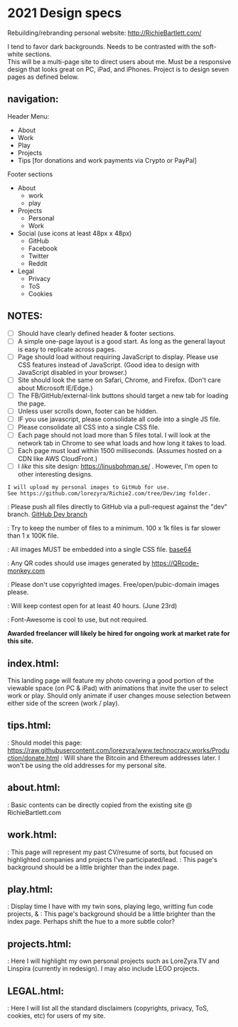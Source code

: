 # 2021 Design specs
Rebuilding/rebranding personal website: http://RichieBartlett.com/ 

I tend to favor dark backgrounds. Needs to be contrasted with the soft-white sections.  
This will be a multi-page site to direct users about me. Must be a responsive design that looks great on PC, iPad, and iPhones.
Project is to design seven pages as defined below.



## navigation:
Header Menu: 
- About
- Work
- Play
- Projects
- Tips [for donations and work payments via Crypto or PayPal]


Footer sections
- About
  - work
  - play
- Projects
  - Personal
  - Work
- Social (use icons at least 48px x 48px)
  - GitHub
  - Facebook
  - Twitter
  - Reddit
- Legal
  - Privacy
  - ToS
  - Cookies



## NOTES:  

- [ ] Should have clearly defined header & footer sections. 
- [ ] A simple one-page layout is a good start. As long as the general layout is easy to replicate across pages.
- [ ] Page should load without requiring JavaScript to display. Please use CSS features instead of JavaScript. 
      (Good idea to design with JavaScript disabled in your browser.)
- [ ] Site should look the same on Safari, Chrome, and Firefox. (Don't care about Microsoft IE/Edge.) 
- [ ] The FB/GitHub/external-link buttons should target a new tab for loading the page.
- [ ] Unless user scrolls down, footer can be hidden.
- [ ] IF you use javascript, please consolidate all code into a single JS file.
- [ ] Please consolidate all CSS into a single CSS file.
- [ ] Each page should not load more than 5 files total. 
      I will look at the network tab in Chrome to see what loads and how long it takes to load.
- [ ] Each page must load within 1500 milliseconds. (Assumes hosted on a CDN like AWS CloudFront.)
- [ ] I _like_ this site design: https://linusbohman.se/ . However, I'm open to other interesting designs.

``` 
I will upload my personal images to GitHub for use. 
See https://github.com/lorezyra/Richie2.com/tree/Dev/img folder.

```

: Please push all files directly to GitHub via a pull-request against the "dev" branch. [GitHub Dev branch](https://github.com/lorezyra/Richie2.com/tree/Dev)

: Try to keep the number of files to a minimum. 100 x 1k files is far slower than 1 x 100K file. 

: All images MUST be embedded into a single CSS file. [base64](https://www.base64-image.de/) 

: Any QR codes should use images generated by https://QRcode-monkey.com

: Please don't use copyrighted images. Free/open/pubic-domain images please. 

: Will keep contest open for at least 40 hours. (June 23rd)

: Font-Awesome is cool to use, but not required.

**Awarded freelancer will likely be hired for ongoing work at market rate for this site.**


## index.html:
This landing page will feature my photo covering a good portion of the viewable space (on PC & iPad) with animations that invite the user to select work or play. Should only animate if user changes mouse selection between either side of the screen (work / play).


## tips.html:
: Should model this page: https://raw.githubusercontent.com/lorezyra/www.technocracy.works/Production/donate.html
: Will share the Bitcoin and Ethereum addresses later. I won't be using the old addresses for my personal site.


## about.html:
: Basic contents can be directly copied from the existing site @ RichieBartlett.com


## work.html:
: This page will represent my past CV/resume of sorts, but focused on highlighted companies and projects I've participated/lead.
: This page's background should be a little brighter than the index page.


## play.html:
: Display time I have with my twin sons, playing lego, writting fun code projects, & 
: This page's background should be a little brighter than the index page. Perhaps shift the hue to a more subtle color?


## projects.html:
: Here I will highlight my own personal projects such as LoreZyra.TV and Linspira (currently in redesign). I may also include LEGO projects.


## LEGAL.html:
: Here I will list all the standard disclaimers (copyrights, privacy, ToS, cookies, etc) for users of my site.

